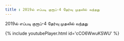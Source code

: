 ```yaml
---
title : 2019ல் எப்படி குரூப்-4 தேர்வு முதலில் வந்தது
---
```


2019ல் எப்படி குரூப்-4 தேர்வு முதலில் வந்தது



{% include youtubePlayer.html id='cCO6WwuKSWU' %}

